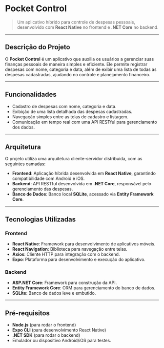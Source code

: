 # **Pocket Control**

> Um aplicativo híbrido para controle de despesas pessoais, desenvolvido com **React Native** no frontend e **.NET Core** no backend.

---

## **Descrição do Projeto**

O **Pocket Control** é um aplicativo que auxilia os usuários a gerenciar suas finanças pessoais de maneira simples e eficiente. Ele permite registrar despesas com nome, categoria e data, além de exibir uma lista de todas as despesas cadastradas, ajudando no controle e planejamento financeiro.

---

## **Funcionalidades**

- Cadastro de despesas com nome, categoria e data.
- Exibição de uma lista detalhada das despesas cadastradas.
- Navegação simples entre as telas de cadastro e listagem.
- Comunicação em tempo real com uma API RESTful para gerenciamento dos dados.

---

## **Arquitetura**

O projeto utiliza uma arquitetura cliente-servidor distribuída, com as seguintes camadas:

- **Frontend**: Aplicação híbrida desenvolvida em **React Native**, garantindo compatibilidade com Android e iOS.
- **Backend**: API RESTful desenvolvida em **.NET Core**, responsável pelo gerenciamento das despesas.
- **Banco de Dados**: Banco local **SQLite**, acessado via **Entity Framework Core**.

---

## **Tecnologias Utilizadas**

### **Frontend**
- **React Native**: Framework para desenvolvimento de aplicativos móveis.
- **React Navigation**: Biblioteca para navegação entre telas.
- **Axios**: Cliente HTTP para integração com o backend.
- **Expo**: Plataforma para desenvolvimento e execução do aplicativo.

### **Backend**
- **ASP.NET Core**: Framework para construção da API.
- **Entity Framework Core**: ORM para gerenciamento do banco de dados.
- **SQLite**: Banco de dados leve e embutido.

---

## **Pré-requisitos**

- **Node.js** (para rodar o frontend)
- **Expo CLI** (para desenvolvimento React Native)
- **.NET SDK** (para rodar o backend)
- Emulador ou dispositivo Android/iOS para testes.
